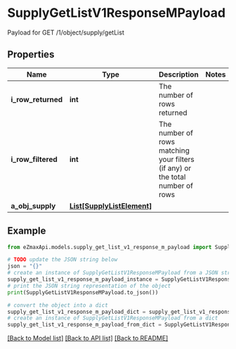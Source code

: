 # SupplyGetListV1ResponseMPayload

Payload for GET /1/object/supply/getList

## Properties

Name | Type | Description | Notes
------------ | ------------- | ------------- | -------------
**i_row_returned** | **int** | The number of rows returned | 
**i_row_filtered** | **int** | The number of rows matching your filters (if any) or the total number of rows | 
**a_obj_supply** | [**List[SupplyListElement]**](SupplyListElement.md) |  | 

## Example

```python
from eZmaxApi.models.supply_get_list_v1_response_m_payload import SupplyGetListV1ResponseMPayload

# TODO update the JSON string below
json = "{}"
# create an instance of SupplyGetListV1ResponseMPayload from a JSON string
supply_get_list_v1_response_m_payload_instance = SupplyGetListV1ResponseMPayload.from_json(json)
# print the JSON string representation of the object
print(SupplyGetListV1ResponseMPayload.to_json())

# convert the object into a dict
supply_get_list_v1_response_m_payload_dict = supply_get_list_v1_response_m_payload_instance.to_dict()
# create an instance of SupplyGetListV1ResponseMPayload from a dict
supply_get_list_v1_response_m_payload_from_dict = SupplyGetListV1ResponseMPayload.from_dict(supply_get_list_v1_response_m_payload_dict)
```
[[Back to Model list]](../README.md#documentation-for-models) [[Back to API list]](../README.md#documentation-for-api-endpoints) [[Back to README]](../README.md)


